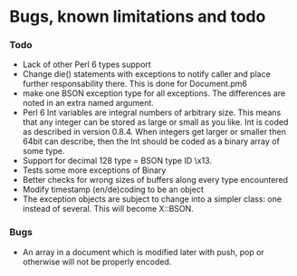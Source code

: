 # Bugs, known limitations and todo

### Todo

* Lack of other Perl 6 types support
* Change die() statements with exceptions to notify caller and place further responsability there. This is done for Document.pm6
* make one BSON exception type for all exceptions. The differences are noted in an extra named argument.
* Perl 6 Int variables are integral numbers of arbitrary size. This means that any integer can be stored as large or small as you like. Int is coded as described in version 0.8.4. When integers get larger or smaller then 64bit can describe, then the Int should be coded as a binary array of some type.
* Support for decimal 128 type = BSON type ID \x13.
* Tests some more exceptions of Binary
* Better checks for wrong sizes of buffers along every type encountered
* Modify timestamp (en/de)coding to be an object
* The exception objects are subject to change into a simpler class: one instead of several. This will become X::BSON.



### Bugs

* An array in a document which is modified later with push, pop or otherwise will not be properly encoded.
